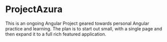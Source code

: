 # ProjectAzura

This is an ongoing Angular Project geared towards personal Angular practice and learning. The plan is to start out small, with a single page and then expand it to a full rich featured application. 
